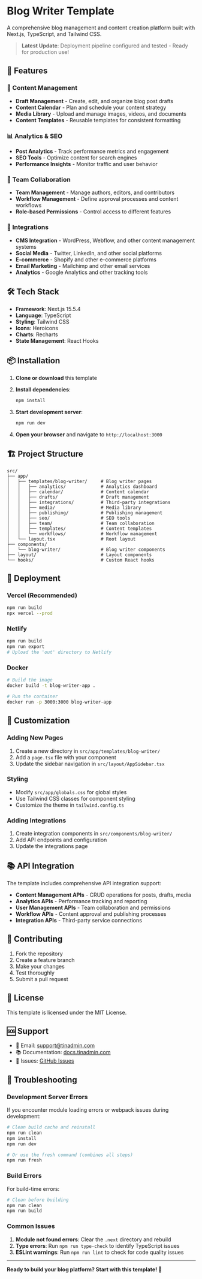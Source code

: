 # Blog Writer Template

A comprehensive blog management and content creation platform built with Next.js, TypeScript, and Tailwind CSS.

> **Latest Update**: Deployment pipeline configured and tested - Ready for production use!

## 🚀 Features

### 📝 Content Management
- **Draft Management** - Create, edit, and organize blog post drafts
- **Content Calendar** - Plan and schedule your content strategy
- **Media Library** - Upload and manage images, videos, and documents
- **Content Templates** - Reusable templates for consistent formatting

### 📊 Analytics & SEO
- **Post Analytics** - Track performance metrics and engagement
- **SEO Tools** - Optimize content for search engines
- **Performance Insights** - Monitor traffic and user behavior

### 👥 Team Collaboration
- **Team Management** - Manage authors, editors, and contributors
- **Workflow Management** - Define approval processes and content workflows
- **Role-based Permissions** - Control access to different features

### 🔗 Integrations
- **CMS Integration** - WordPress, Webflow, and other content management systems
- **Social Media** - Twitter, LinkedIn, and other social platforms
- **E-commerce** - Shopify and other e-commerce platforms
- **Email Marketing** - Mailchimp and other email services
- **Analytics** - Google Analytics and other tracking tools

## 🛠️ Tech Stack

- **Framework**: Next.js 15.5.4
- **Language**: TypeScript
- **Styling**: Tailwind CSS
- **Icons**: Heroicons
- **Charts**: Recharts
- **State Management**: React Hooks

## 📦 Installation

1. **Clone or download** this template
2. **Install dependencies**:
   ```bash
   npm install
   ```

3. **Start development server**:
   ```bash
   npm run dev
   ```

4. **Open your browser** and navigate to `http://localhost:3000`

## 🏗️ Project Structure

```
src/
├── app/
│   ├── templates/blog-writer/     # Blog writer pages
│   │   ├── analytics/             # Analytics dashboard
│   │   ├── calendar/              # Content calendar
│   │   ├── drafts/                # Draft management
│   │   ├── integrations/          # Third-party integrations
│   │   ├── media/                 # Media library
│   │   ├── publishing/            # Publishing management
│   │   ├── seo/                   # SEO tools
│   │   ├── team/                  # Team collaboration
│   │   ├── templates/             # Content templates
│   │   └── workflows/             # Workflow management
│   └── layout.tsx                 # Root layout
├── components/
│   └── blog-writer/               # Blog writer components
├── layout/                        # Layout components
└── hooks/                         # Custom React hooks
```

## 🚀 Deployment

### Vercel (Recommended)
```bash
npm run build
npx vercel --prod
```

### Netlify
```bash
npm run build
npm run export
# Upload the 'out' directory to Netlify
```

### Docker
```bash
# Build the image
docker build -t blog-writer-app .

# Run the container
docker run -p 3000:3000 blog-writer-app
```

## 🔧 Customization

### Adding New Pages
1. Create a new directory in `src/app/templates/blog-writer/`
2. Add a `page.tsx` file with your component
3. Update the sidebar navigation in `src/layout/AppSidebar.tsx`

### Styling
- Modify `src/app/globals.css` for global styles
- Use Tailwind CSS classes for component styling
- Customize the theme in `tailwind.config.ts`

### Adding Integrations
1. Create integration components in `src/components/blog-writer/`
2. Add API endpoints and configuration
3. Update the integrations page

## 📚 API Integration

The template includes comprehensive API integration support:

- **Content Management APIs** - CRUD operations for posts, drafts, media
- **Analytics APIs** - Performance tracking and reporting
- **User Management APIs** - Team collaboration and permissions
- **Workflow APIs** - Content approval and publishing processes
- **Integration APIs** - Third-party service connections

## 🤝 Contributing

1. Fork the repository
2. Create a feature branch
3. Make your changes
4. Test thoroughly
5. Submit a pull request

## 📄 License

This template is licensed under the MIT License.

## 🆘 Support

- 📧 Email: support@tinadmin.com
- 📚 Documentation: [docs.tinadmin.com](https://docs.tinadmin.com)
- 🐛 Issues: [GitHub Issues](https://github.com/tinadmin/tinadmin/issues)

## 🔧 Troubleshooting

### Development Server Errors

If you encounter module loading errors or webpack issues during development:

```bash
# Clean build cache and reinstall
npm run clean
npm install
npm run dev

# Or use the fresh command (combines all steps)
npm run fresh
```

### Build Errors

For build-time errors:

```bash
# Clean before building
npm run clean
npm run build
```

### Common Issues

1. **Module not found errors**: Clear the `.next` directory and rebuild
2. **Type errors**: Run `npm run type-check` to identify TypeScript issues
3. **ESLint warnings**: Run `npm run lint` to check for code quality issues

---

**Ready to build your blog platform? Start with this template! 🚀**